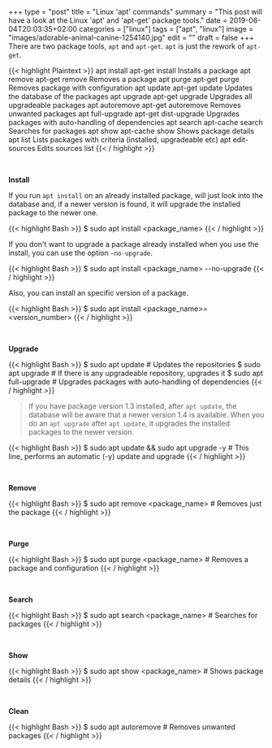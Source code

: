 +++
type = "post"
title = "Linux 'apt' commands"
summary = "This post will have a look at the Linux 'apt' and 'apt-get' package tools."
date = 2019-06-04T20:03:35+02:00
categories = ["linux"]
tags = ["apt", "linux"]
image = "images/adorable-animal-canine-1254140.jpg"
edit = ""
draft = false
+++
There are two package tools, `apt` and `apt-get`. `apt` is just the rework of `apt-get`.

{{< highlight Plaintext >}}
apt install       apt-get install       Installs a package
apt remove        apt-get remove        Removes a package
apt purge         apt-get purge         Removes package with configuration
apt update        apt-get update        Updates the database of the packages
apt upgrade       apt-get upgrade       Upgrades all upgradeable packages
apt autoremove	  apt-get autoremove    Removes unwanted packages
apt full-upgrade  apt-get dist-upgrade  Upgrades packages with auto-handling of dependencies
apt search        apt-cache search      Searches for packages
apt show          apt-cache show        Shows package details
apt list                                Lists packages with criteria (installed, upgradeable etc)
apt edit-sources                        Edits sources list
{{< / highlight >}}

<br />

**Install**

If you run `apt install` on an already installed package, will just look into the database and,
if a newer version is found, it will upgrade the installed package to the newer one.

{{< highlight Bash >}}
$ sudo apt install <package_name>
{{< / highlight >}}

If you don't want to upgrade a package already installed when you use the install, you can use the option `–no-upgrade`.

{{< highlight Bash >}}
$ sudo apt install <package_name> --no-upgrade
{{< / highlight >}}

Also, you can install an specific version of a package.

{{< highlight Bash >}}
$ sudo apt install <package_name>=<version_number>
{{< / highlight >}}

<br />

**Upgrade**

{{< highlight Bash >}}
$ sudo apt update       # Updates the repositories
$ sudo apt upgrade      # If there is any upgradeable repository, upgrades it
$ sudo apt full-upgrade # Upgrades packages with auto-handling of dependencies
{{< / highlight >}}

> If you have package version 1.3 installed, after `apt update`, the database will be aware that a newer version 1.4 is available.
When you do an `apt upgrade` after `apt update`, it upgrades the installed packages to the newer version.

{{< highlight Bash >}}
$ sudo apt update && sudo apt upgrade -y # This line, performs an automatic (-y) update and upgrade
{{< / highlight >}}

<br />

**Remove**

{{< highlight Bash >}}
$ sudo apt remove <package_name> # Removes just the package
{{< / highlight >}}

<br />

**Purge**

{{< highlight Bash >}}
$ sudo apt purge <package_name> # Removes a package and configuration
{{< / highlight >}}

<br />

**Search**

{{< highlight Bash >}}
$ sudo apt search <package_name> # Searches for packages
{{< / highlight >}}

<br />

**Show**

{{< highlight Bash >}}
$ sudo apt show <package_name> # Shows package details
{{< / highlight >}}

<br />

**Clean**

{{< highlight Bash >}}
$ sudo apt autoremove # Removes unwanted packages
{{< / highlight >}}
